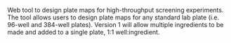 Web tool to design plate maps for high-throughput screening experiments. The tool allows users to design plate maps for any standard lab plate (i.e. 96-well and 384-well plates). Version 1 will allow multiple ingredients to be made and added to a single plate, 1:1 well:ingredient.  